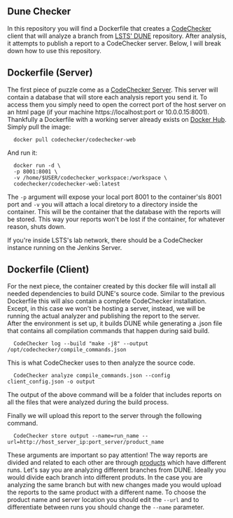 ## Dune Checker

In this repository you will find a Dockerfile that creates a [CodeChecker](https://github.com/Ericsson/codechecker/tree/master) client that will analyze a branch from [LSTS' DUNE](https://github.com/LSTS/dune) repository. After analysis, it attempts to publish a report to a CodeChecker server. 
Below, I will break down how to use this repository.

## Dockerfile (Server)

The first piece of puzzle come as a [CodeChecker Server](https://github.com/Ericsson/codechecker/blob/master/docs/web/user_guide.md#server). This server will contain a database that will store each analysis report you send it.
To access them you simply need to open the correct port of the host server on an html page (if your machine https://localhost:port or 10.0.0.15:8001). Thankfully a Dockerfile with a working server already exists on [Docker Hub](https://hub.docker.com/r/codechecker/codechecker-web). Simply pull the image:
```
  docker pull codechecker/codechecker-web
```
And run it:
```
  docker run -d \
  -p 8001:8001 \
  -v /home/$USER/codechecker_workspace:/workspace \
  codechecker/codechecker-web:latest
```
The `-p` argument will expose your local port 8001 to the container'sls 8001 port and `-v` you will attach a local diretory to a directory inside the container. This will be the container that the database with the reports will be stored. This way your reports won't be lost if the container, for whatever reason, shuts down. 

If you're inside LSTS's lab network, there should be a CodeChecker instance running on the Jenkins Server.

## Dockerfile (Client)

For the next piece, the container created by this docker file will install all needed dependencies to build DUNE's source code. Similar to the previous Dockerfile this will also contain a complete CodeChecker installation. Except, in this case we won't be hosting a server, instead, we will be running the actual analyzer and publishing the report to the server.  
After the environment is set up, it builds DUNE while generating a .json file that contains all compilation commands that happen during said build.

```
  CodeChecker log --build "make -j8" --output /opt/codechecker/compile_commands.json
```

This is what CodeChecker uses to then analyze the source code. 

```
  CodeChecker analyze compile_commands.json --config client_config.json -o output
```

The output of the above command will be a folder that includes reports on all the files that were analyzed during the build process. 

Finally we will upload this report to the server through the following command.

```
  CodeChecker store output --name=run_name --url=http://host_server_ip:port_server/product_name
```
These arguments are important so pay attention! The way reports are divided and related to each other are through [products](https://codechecker.readthedocs.io/en/latest/web/products/) which have different runs. Let's say you are analyzing different branches from DUNE. Ideally you would divide each branch into different produts. In the case you are analyzing the same branch but with new changes made you would upload the reports to the same product with a different name. 
To choose the product name and server location you should edit the `--url` and to differentiate between runs you should change the `--name` parameter.  

